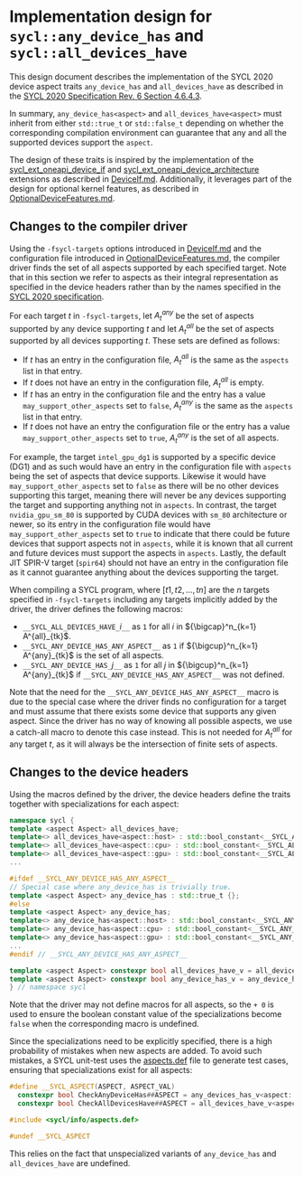 # Implementation design for `sycl::any_device_has` and `sycl::all_devices_have`

This design document describes the implementation of the SYCL 2020 device aspect
traits `any_device_has` and `all_devices_have` as described in the
[SYCL 2020 Specification Rev. 6 Section 4.6.4.3][1].

In summary, `any_device_has<aspect>` and `all_devices_have<aspect>` must inherit
from either `std::true_t` or `std::false_t` depending on whether the
corresponding compilation environment can guarantee that any and all the
supported devices support the `aspect`.

The design of these traits is inspired by the implementation of the
[sycl\_ext\_oneapi\_device\_if][2] and
[sycl\_ext\_oneapi\_device\_architecture][3] extensions as described in
[DeviceIf.md][4]. Additionally, it leverages part of the design for optional
kernel features, as described in [OptionalDeviceFeatures.md][5].

## Changes to the compiler driver

Using the `-fsycl-targets` options introduced in [DeviceIf.md][4] and the
configuration file introduced in [OptionalDeviceFeatures.md][5], the compiler
driver finds the set of all aspects supported by each specified target. Note
that in this section we refer to aspects as their integral representation as
specified in the device headers rather than by the names specified in the
[SYCL 2020 specification][1].

For each target $t$ in `-fsycl-targets`, let $A^{any}_t$ be the set of aspects
supported by any device supporting $t$ and let $A^{all}_t$ be the set of aspects
supported by all devices supporting $t$. These sets are defined as follows:
* If $t$ has an entry in the configuration file, $A^{all}_t$ is the same as the
`aspects` list in that entry.
* If $t$ does not have an entry in the configuration file, $A^{all}_t$ is empty.
* If $t$ has an entry in the configuration file and the entry has a value
`may_support_other_aspects` set to `false`, $A^{any}_t$ is the same as the
`aspects` list in that entry.
* If $t$ does not have an entry the configuration file or the entry has a value
`may_support_other_aspects` set to `true`, $A^{any}_t$ is the set of all
aspects.

For example, the target `intel_gpu_dg1` is supported by a specific device (DG1)
and as such would have an entry in the configuration file with `aspects` being
the set of aspects that device supports. Likewise it would have
`may_support_other_aspects` set to `false` as there will be no other devices
supporting this target, meaning there will never be any devices supporting
the target and supporting anything not in `aspects`.  In contrast, the target
`nvidia_gpu_sm_80` is supported by CUDA devices with `sm_80` architecture or
newer, so its entry in the configuration file would have
`may_support_other_aspects` set to `true` to indicate that there could be future
devices that support aspects not in `aspects`, while it is known that all
current and future devices must support the aspects in `aspects`.  Lastly, the
default JIT SPIR-V target (`spir64`) should not have an entry in the
configuration file as it cannot guarantee anything about the devices supporting
the target.

When compiling a SYCL program, where $[t1, t2, \ldots, tn]$ are the $n$ targets
specified in `-fsycl-targets` including any targets implicitly added by the
driver, the driver defines the following macros:
* `__SYCL_ALL_DEVICES_HAVE_`$i$`__` as `1` for all $i$ in
${\bigcap}^n_{k=1} A^{all}_{tk}$.
* `__SYCL_ANY_DEVICE_HAS_ANY_ASPECT__` as `1` if
${\bigcup}^n_{k=1} A^{any}_{tk}$ is the set of all aspects.
* `__SYCL_ANY_DEVICE_HAS_`$j$`__` as `1` for all $j$ in
${\bigcup}^n_{k=1} A^{any}_{tk}$ if `__SYCL_ANY_DEVICE_HAS_ANY_ASPECT__` was not
defined.

Note that the need for the `__SYCL_ANY_DEVICE_HAS_ANY_ASPECT__` macro is
due to the special case where the driver finds no configuration for a target and
must assume that there exists some device that supports any given aspect. Since
the driver has no way of knowing all possible aspects, we use a catch-all macro
to denote this case instead. This is not needed for $A^{all}_t$ for any target
$t$, as it will always be the intersection of finite sets of aspects.

## Changes to the device headers

Using the macros defined by the driver, the device headers define the traits
together with specializations for each aspect:

```c++
namespace sycl {
template <aspect Aspect> all_devices_have;
template<> all_devices_have<aspect::host> : std::bool_constant<__SYCL_ALL_DEVICES_HAVE_0__ + 0> {};
template<> all_devices_have<aspect::cpu> : std::bool_constant<__SYCL_ALL_DEVICES_HAVE_1__ + 0> {};
template<> all_devices_have<aspect::gpu> : std::bool_constant<__SYCL_ALL_DEVICES_HAVE_2__ + 0> {};
...

#ifdef __SYCL_ANY_DEVICE_HAS_ANY_ASPECT__
// Special case where any_device_has is trivially true.
template <aspect Aspect> any_device_has : std::true_t {};
#else
template <aspect Aspect> any_device_has;
template<> any_device_has<aspect::host> : std::bool_constant<__SYCL_ANY_DEVICE_HAS_0__ + 0> {};
template<> any_device_has<aspect::cpu> : std::bool_constant<__SYCL_ANY_DEVICE_HAS_1__ + 0> {};
template<> any_device_has<aspect::gpu> : std::bool_constant<__SYCL_ANY_DEVICE_HAS_2__ + 0> {};
...
#endif // __SYCL_ANY_DEVICE_HAS_ANY_ASPECT__

template <aspect Aspect> constexpr bool all_devices_have_v = all_devices_have<Aspect>::value;
template <aspect Aspect> constexpr bool any_device_has_v = any_device_has<Aspect>::value;
} // namespace sycl
```

Note that the driver may not define macros for all aspects, so the `+ 0` is
used to ensure the boolean constant value of the specializations become `false`
when the corresponding macro is undefined.

Since the specializations need to be explicitly specified, there is a high
probability of mistakes when new aspects are added. To avoid such mistakes, a
SYCL unit-test uses the [aspects.def](../../include/sycl/info/aspects.def) file
to generate test cases, ensuring that specializations exist for all aspects:

```c++
#define __SYCL_ASPECT(ASPECT, ASPECT_VAL)                                          \
  constexpr bool CheckAnyDeviceHas##ASPECT = any_devices_has_v<aspect::ASPECT>;    \
  constexpr bool CheckAllDevicesHave##ASPECT = all_devices_have_v<aspect::ASPECT>;

#include <sycl/info/aspects.def>

#undef __SYCL_ASPECT
```

This relies on the fact that unspecialized variants of `any_device_has` and
`all_devices_have` are undefined.

[1]: <https://registry.khronos.org/SYCL/specs/sycl-2020/html/sycl-2020.html#sec:device-aspects>
[2]: <../extensions/proposed/sycl_ext_oneapi_device_if.asciidoc>
[3]: <../extensions/proposed/sycl_ext_oneapi_device_architecture.asciidoc>
[4]: <DeviceIf.md>
[5]: <OptionalDeviceFeatures.md>
